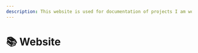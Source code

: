 ```yaml
---
description: This website is used for documentation of projects I am working on
---
```


# 📚 Website

